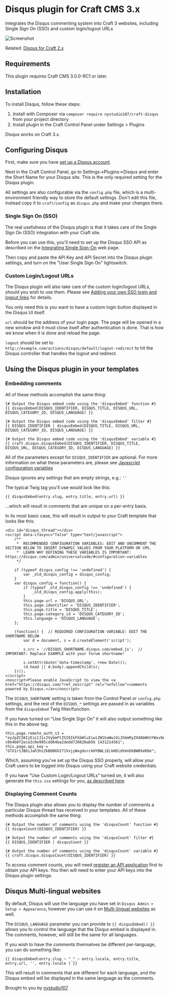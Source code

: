 # Disqus plugin for Craft CMS 3.x

Integrates the Disqus commenting system into Craft 3 websites, including Single Sign On (SSO) and custom login/logout URLs

![Screenshot](resources/img/plugin-logo.png)

Related: [Disqus for Craft 2.x](https://github.com/nystudio107/disqus)

## Requirements

This plugin requires Craft CMS 3.0.0-RC1 or later.

## Installation

To install Disqus, follow these steps:

1. Install with Composer via `composer require nystudio107/craft-disqus` from your project directory
2. Install plugin in the Craft Control Panel under Settings > Plugins

Disqus works on Craft 3.x.

## Configuring Disqus

First, make sure you have [set up a Disqus account](https://disqus.com/websites/).

Next in the Craft Control Panel, go to Settings->Plugins->Disqus and enter the Short Name for your Disqus site.  This is the only required setting for the Disqus plugin.

All settings are also configurable via the `config.php` file, which is a multi-environment friendly way to store the default settings.  Don't edit this file, instead copy it to `craft/config` as `disqus.php` and make your changes there.

### Single Sign On (SSO)

The real usefulness of the Disqus plugin is that it takes care of the Single Sign On (SSO) integration with your Craft site.

Before you can use this, you'll need to set up the Disqus SSO API as described on the [Integrating Single Sign-On](https://help.disqus.com/customer/portal/articles/236206-integrating-single-sign-on) web page.

Then copy and paste the API Key and API Secret into the Disqus plugin settings, and turn on the "User Single Sign On" lightswitch.

### Custom Login/Logout URLs

The Disqus plugin will also take care of the custom login/logout URLs, should you wish to use them.  Please see [Adding your own SSO login and logout links](https://help.disqus.com/customer/portal/articles/236206-integrating-single-sign-on#sso-login) for details.

You only need this is you want to have a custom login button displayed in the Disqus UI itself.  

`url` should be the address of your login page. The page will be opened in a new window and it must close itself after authentication is done. That is how we know when it is done and reload the page.

`logout` should be set to `http://example.com/actions/disqus/default/logout-redirect` to hit the Disqus controller that handles the logout and redirect.

## Using the Disqus plugin in your templates

### Embedding comments

All of these methods accomplish the same thing:

    {# Output the Disqus embed code using the 'disqusEmbed' function #}
    {{ disqusEmbed(DISQUS_IDENTIFIER, DISQUS_TITLE, DISQUS_URL, DISQUS_CATEGORY_ID, DISQUS_LANGUAGE) }}

    {# Output the Disqus embed code using the 'disqusEmbed' filter #}
    {{ DISQUS_IDENTIFIER | disqusEmbed(DISQUS_TITLE, DISQUS_URL, DISQUS_CATEGORY_ID, DISQUS_LANGUAGE) }}

    {# Output the Disqus embed code using the 'disqusEmbed' variable #}
    {{ craft.disqus.disqusEmbed(DISQUS_IDENTIFIER, DISQUS_TITLE, DISQUS_URL, DISQUS_CATEGORY_ID, DISQUS_LANGUAGE) }}

All of the parameters except for `DISQUS_IDENTIFIER` are optional.  For more information on what these parameters are, please see [Javascript configuration variables](https://help.disqus.com/customer/portal/articles/472098-javascript-configuration-variables)

Disqus ignores any settings that are empty strings, e.g.: `''`

The typical Twig tag you'll use would look like this:

    {{ disqusEmbed(entry.slug, entry.title, entry.url) }}

...which will result in comments that are unique on a per-entry basis.

In its most basic case, this will result in output to your Craft template that looks like this:

    <div id="disqus_thread"></div>
    <script data-cfasync="false" type="text/javascript">
        /**
         *  RECOMMENDED CONFIGURATION VARIABLES: EDIT AND UNCOMMENT THE SECTION BELOW TO INSERT DYNAMIC VALUES FROM YOUR PLATFORM OR CMS.
         *  LEARN WHY DEFINING THESE VARIABLES IS IMPORTANT: https://disqus.com/admin/universalcode/#configuration-variables
         */

        if (typeof disqus_config !== 'undefined') {
            var _old_disqus_config = disqus_config;
        }
        var disqus_config = function() {
            if (typeof _old_disqus_config !== 'undefined') {
                _old_disqus_config.apply(this);
            }
            this.page.url = 'DISQUS_URL';
            this.page.identifier = 'DISQUS_IDENTIFIER';
            this.page.title = 'DISQUS_TITLE';
            this.page.category_id = 'DISQUS_CATEGORY_ID';
            this.language = 'DISQUS_LANGUAGE';
        };

        (function() {  // REQUIRED CONFIGURATION VARIABLE: EDIT THE SHORTNAME BELOW
            var d = document, s = d.createElement('script');

            s.src = '//DISQUS_SHORTNAME.disqus.com/embed.js';  // IMPORTANT: Replace EXAMPLE with your forum shortname!

            s.setAttribute('data-timestamp', +new Date());
            (d.head || d.body).appendChild(s);
        })();
    </script>
    <noscript>Please enable JavaScript to view the <a href="https://disqus.com/?ref_noscript" rel="nofollow">comments powered by Disqus.</a></noscript>

The `DISQUS_SHORTNAME` setting is taken from the Control Panel or `config.php` settings, and the rest of the `DISQUS_*` settings are passed in as variables from the `disqusEmbed` Twig filter/function.

If you have turned on "Use Single Sign On" it will also output something like this in the above tag:

    this.page.remote_auth_s3 = "eyJpZCI6IjEiLCJ1c2VybmFtZSI6IkFkbWluIiwiZW1haWwiOiJhbmRyZXdAbWVnYWxvbWFuaWFjLmNvbSJ9 c0e4b8f2eca3c0e995cdd64ba2dedd720820ab5b 1431214361";
    this.page.api_key = "GTX1r1JBbiJah3hzZkBO06hI71VxjyWxgdurckHYBWLiELkHDidVmnDkBW0XeROe";

Which, assuming you've set up the Disqus SSO properly, will allow your Craft users to be logged into Disqus using your Craft website credentials.

If you have "Use Custom Login/Logout URLs" turned on, it will also generate the `this.sso` settings for you, [as described here](https://help.disqus.com/customer/portal/articles/236206-integrating-single-sign-on#sso-login)

### Displaying Comment Counts

The Disqus plugin also allows you to display the number of comments a particular Disqus thread has received in your templates. All of these methods accomplish the same thing:

    {# Output the number of comments using the 'disqusCount' function #}
    {{ disqusCount(DISQUS_IDENTIFIER) }}

    {# Output the number of comments using the 'disqusCount' filter #}
    {{ DISQUS_IDENTIFIER | disqusCount }}

    {# Output the number of comments using the 'disqusCount' variable #}
    {{ craft.disqus.disqusCount(DISQUS_IDENTIFIER) }}

To access comment counts, you will need [register an API application](https://help.disqus.com/customer/portal/articles/787016-how-to-create-an-api-application) first to obtain your API keys. You then will need to enter your API keys into the Disqus plugin settings.

## Disqus Multi-lingual websites

By default, Disqus will use the language you have set in `Disqus Admin > Setup > Appearance`, however you can use it on [Multi-lingual websites](https://help.disqus.com/customer/portal/articles/466249-multi-lingual-websites) as well.

The `DISQUS_LANGUAGE` parameter you can provide to `{{ disqusEmbed() }}` allows you to control the language that the Disqus embed is displayed in. The comments, however, will still be the same for all languages.

If you wish to have the comments themselves be different per-language, you can do something like:

    {{ disqusEmbed(entry.slug ~ "_" ~ entry.locale, entry.title, entry.url, '', entry.locale ) }}

This will result in comments that are different for each language, and the Disqus embed will be displayed in the same language as the comments.

Brought to you by [nystudio107](https://nystudio107.com)
